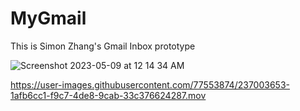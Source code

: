 # MyGmail

This is Simon Zhang's Gmail Inbox prototype

![Screenshot 2023-05-09 at 12 14 34 AM](https://user-images.githubusercontent.com/77553874/237003572-a937fff8-efa0-4136-9add-e1f1201017e2.png)
 

https://user-images.githubusercontent.com/77553874/237003653-1afb6cc1-f9c7-4de8-9cab-33c376624287.mov

